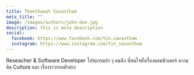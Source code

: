 ```yaml
---
title: Theethawat Savastham
meta_title: ""
image: /images/authors/john-doe.jpg
description: this is meta description
social:
  facebook: https://www.facebook.com/tin.savastham
  instagram: https://www.instagram.com/tin_savastham
---
```


Reseacher & Software Developer โปรแกรมบ้า ๆ คนนึง
ที่สนใจทั้งเรื่องคอมพิวเตอร์ ความคิด Culture และ เรื่องราวรอบตัวต่าง
